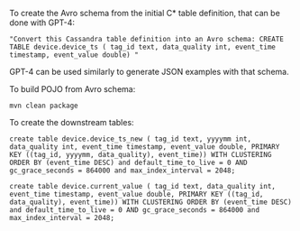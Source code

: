 

To create the Avro schema from the initial C* table definition, that can be done with GPT-4:

`"Convert this Cassandra table definition into an Avro schema:
CREATE TABLE device.device_ts ( tag_id text, data_quality int, event_time timestamp, event_value double)
"`

GPT-4 can be used similarly to generate JSON examples with that schema.

To build POJO from Avro schema:

`mvn clean package`

To create the downstream tables:

`create table device.device_ts_new ( tag_id text, yyyymm int, data_quality int, event_time timestamp, event_value double, PRIMARY KEY ((tag_id, yyyymm, data_quality), event_time)) WITH CLUSTERING ORDER BY (event_time DESC) and default_time_to_live = 0 AND gc_grace_seconds = 864000 and max_index_interval = 2048;`

`create table device.current_value ( tag_id text, data_quality int, event_time timestamp, event_value double, PRIMARY KEY ((tag_id, data_quality), event_time)) WITH CLUSTERING ORDER BY (event_time DESC) and default_time_to_live = 0 AND gc_grace_seconds = 864000 and max_index_interval = 2048;`



